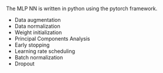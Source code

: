 The MLP NN is written in python using the pytorch framework.

* Data augmentation
* Data normalization
* Weight initialization
* Principal Components Analysis
* Early stopping
* Learning rate scheduling
* Batch normalization
* Dropout
